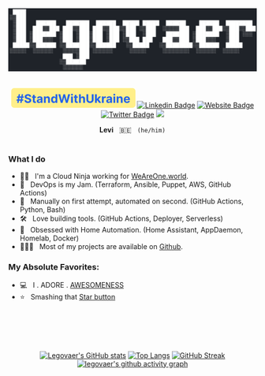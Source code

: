 
<div align="center">
<br>
<br>

<picture>
  <source media="(prefers-color-scheme: dark)" srcset="https://raw.githubusercontent.com/legovaer/legovaer/main/img/legovaer-light.png">
  <img alt="Shows Levi's username in ascii art" src="https://raw.githubusercontent.com/legovaer/legovaer/main/img/legovaer-dark.png">
</picture>

<br>
<br/>

[![StandWithUkraine](https://raw.githubusercontent.com/vshymanskyy/StandWithUkraine/main/badges/StandWithUkraine.svg)](https://github.com/vshymanskyy/StandWithUkraine/blob/main/docs/README.md)
[![Linkedin Badge](https://img.shields.io/badge/-LinkedIn-0e76a8?style=flat-square&logo=Linkedin&logoColor=white)](https://www.linkedin.com/in/legovaer/)
[![Website Badge](https://img.shields.io/badge/Website-3b5998?style=flat-square&logo=google-chrome&logoColor=white)](https://lgit.be/)
[![Twitter Badge](https://img.shields.io/badge/-Twitter-00acee?style=flat-square&logo=Twitter&logoColor=white)](https://twitter.com/legovaer)
![](https://visitor-badge.glitch.me/badge?page_id=legovaer.legovaer&style=flat-square&color=0088cc)

**Levi** &nbsp; 🇧🇪  &nbsp; `(he/him)`
<br><br>
</div>

### What I do

- 🥷🏿 &nbsp; I'm a Cloud Ninja working for [WeAreOne.world](https://github.com/weareoneworld).
- 🚀 &nbsp; DevOps is my Jam. (Terraform, Ansible, Puppet, AWS, GitHub Actions)
- 🦾 &nbsp; Manually on first attempt, automated on second. (GitHub Actions, Python, Bash)
- 🛠 &nbsp; Love building tools. (GitHub Actions, Deployer, Serverless)
- 🤖 &nbsp; Obsessed with Home Automation. (Home Assistant, AppDaemon, Homelab, Docker)
- 👨🏻‍💻 &nbsp; Most of my projects are available on [Github](https://github.com/legovaer).

### My Absolute Favorites:

- 💻 &nbsp; I . ADORE . [AWESOMENESS](https://github.com/topics/awesome)
- ⭐️ &nbsp; Smashing that [Star button](https://github.com/legovaer/my-awesome-stars)


<div align="center">
	<br>
	<br>
	<br>
	<br>

[![Legovaer's GitHub stats](https://github-readme-stats.vercel.app/api?username=legovaer&count_private=true&show_icons=true&theme=midnight-purple)](https://github.com/legovaer/legovaer/README.md)
[![Top Langs](https://github-readme-stats.vercel.app/api/top-langs/?username=legovaer&count_private=true&langs_count=10&layout=compact&theme=midnight-purple)](https://github.com/anuraghazra/github-readme-stats)
[![GitHub Streak](https://github-readme-streak-stats.herokuapp.com/?user=legovaer&theme=midnight-purple&date_format=j%20M%5B%20Y%5D)](https://git.io/streak-stats)
[![legovaer's github activity graph](https://activity-graph.herokuapp.com/graph?username=legovaer&area_color=c792ea&bg_color=000000&borderColor=e4e2e2&color=ffffff&line=9745f5&point=9745f5)](https://github.com/ashutosh00710/github-readme-activity-graph)

</div>
